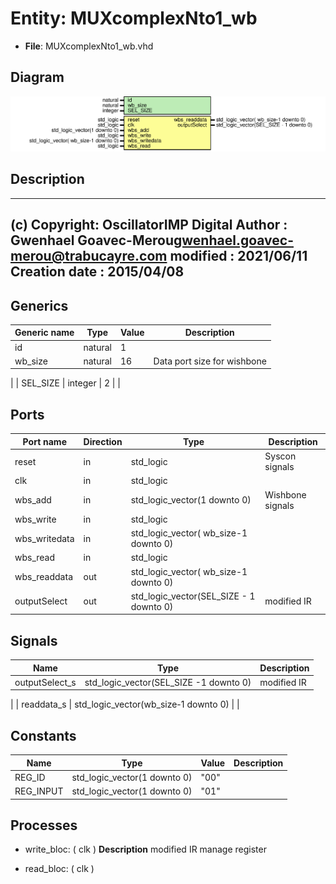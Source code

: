 # Entity: MUXcomplexNto1_wb

- **File**: MUXcomplexNto1_wb.vhd
## Diagram

![Diagram](MUXcomplexNto1_wb.svg "Diagram")
## Description

-------------------------------------------------------------------------
 (c) Copyright: OscillatorIMP Digital
 Author : Gwenhael Goavec-Merou<gwenhael.goavec-merou@trabucayre.com>
 modified : 2021/06/11
 Creation date : 2015/04/08
-------------------------------------------------------------------------
## Generics

| Generic name | Type    | Value | Description                   |
| ------------ | ------- | ----- | ----------------------------- |
| id           | natural | 1     |                               |
| wb_size      | natural | 16    |  Data port size for wishbone
 |
| SEL_SIZE     | integer | 2     |                               |
## Ports

| Port name     | Direction | Type                                    | Description      |
| ------------- | --------- | --------------------------------------- | ---------------- |
| reset         | in        | std_logic                               | Syscon signals   |
| clk           | in        | std_logic                               |                  |
| wbs_add       | in        | std_logic_vector(1 downto 0)            | Wishbone signals |
| wbs_write     | in        | std_logic                               |                  |
| wbs_writedata | in        | std_logic_vector( wb_size-1 downto 0)   |                  |
| wbs_read      | in        | std_logic                               |                  |
| wbs_readdata  | out       | std_logic_vector( wb_size-1 downto 0)   |                  |
| outputSelect  | out       | std_logic_vector(SEL_SIZE - 1 downto 0) |  modified IR     |
## Signals

| Name           | Type                                   | Description   |
| -------------- | -------------------------------------- | ------------- |
| outputSelect_s | std_logic_vector(SEL_SIZE -1 downto 0) |  modified IR
 |
| readdata_s     | std_logic_vector(wb_size-1 downto 0)   |               |
## Constants

| Name      | Type                         | Value | Description |
| --------- | ---------------------------- | ----- | ----------- |
| REG_ID    | std_logic_vector(1 downto 0) |  "00" |             |
| REG_INPUT | std_logic_vector(1 downto 0) | "01"  |             |
## Processes
- write_bloc: ( clk )
**Description**
 modified IR
  manage register
 
- read_bloc: ( clk )
